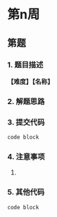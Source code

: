 # 第n周
## 第题
### 1. 题目描述
**【难度】【名称】**

### 2. 解题思路

### 3. 提交代码
```python
code block
```
### 4. 注意事项
1. 
### 5. 其他代码
```python
code block
```